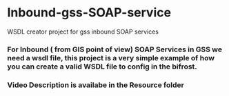 # Inbound-gss-SOAP-service
WSDL creator project for gss inbound SOAP services


### For Inbound ( from GIS point of view) SOAP Services in GSS we need a wsdl file, this project is a very simple example of how you can create a valid WSDL file to config in the bifrost.

### Video Description is availabe in the Resource folder




